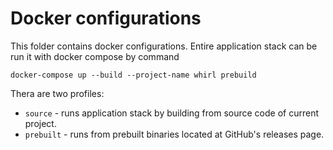 # Docker configurations

This folder contains docker configurations.
Entire application stack can be run it with docker compose by command

    docker-compose up --build --project-name whirl prebuild

Thera are two profiles:
- `source` - runs application stack by building from source code of current project.
- `prebuilt` - runs from prebuilt binaries located at GitHub's releases page.
